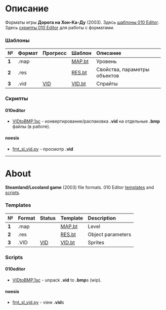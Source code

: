 # Описание
Форматы игры **Дорога на Хон-Ка-Ду** (2003). Здесь [шаблоны 010 Editor](https://github.com/AlexKimov/locoland-formats/tree/master/templates). Здесь [скрипты 010 Editor](https://github.com/AlexKimov/locoland-formats/tree/master/scripts) для работы с форматами.

### Шаблоны
| № | Формат | Прогресс  | Шаблон |  Описание   |
| :-- | :------- | :-- | :-- | :-- |
|  **1**  |  .map  |  | [MAP.bt](https://github.com/AlexKimov/locoland-formats/blob/master/templates/ЬФЗ.bt)  | Уровень |
|  **2**  |  .res  |  | [RES.bt](https://github.com/AlexKimov/locoland-formats/blob/master/templates/RES.bt)  | Свойства, параметры объектов  |
|  **3**  |  .vid  |  [VID](https://github.com/AlexKimov/locoland-formats/issues/1) | [VID.bt](https://github.com/AlexKimov/locoland-formats/blob/master/templates/VID.bt)  | Спрайты |

### Скрипты

#### 010editor
* [VIDtoBMP.1sc](https://github.com/AlexKimov/locoland-formats/blob/master/scripts/VIDtoBMP.1sc) - конвертирование/распаковка **.vid** на отдельные **.bmp** файлы (в работе).
#### noesis
* [fmt_sl_vid.py](https://github.com/AlexKimov/locoland-formats/blob/master/scripts/fmt_sl_vid.py) - просмотр **.vid**

***
# About

**Steamland/Locoland game** (2003) file formats. 010 Editor [templates](https://github.com/AlexKimov/locoland-formats/tree/master/templates) and [scripts](https://github.com/AlexKimov/locoland-formats/tree/master/scripts).

### Templates
| № | Format | Status  | Template |  Description   |
| :-- | :------- | :-- | :-- | :-- |
|  **1**  |  .map  |  | [MAP.bt](https://github.com/AlexKimov/locoland-formats/blob/master/templates/ЬФЗ.bt)  | Level |
|  **2**  |  .res  |  | [RES.bt](https://github.com/AlexKimov/locoland-formats/blob/master/templates/RES.bt)  | Object parameters  |
|  **3**  |  .VID  |  [VID](https://github.com/AlexKimov/locoland-formats/issues/1)   | [VID.bt](https://github.com/AlexKimov/locoland-formats/blob/master/templates/VID.bt) | Sprites |

### Scripts

#### 010editor
* [VIDtoBMP.1sc](https://github.com/AlexKimov/locoland-formats/blob/master/scripts/VIDtoBMP.1sc) - unpack **.vid** to **.bmp**s (wip).
#### noesis
* [fmt_sl_vid.py](https://github.com/AlexKimov/locoland-formats/blob/master/scripts/fmt_sl_vid.py) - view **.vid**s
